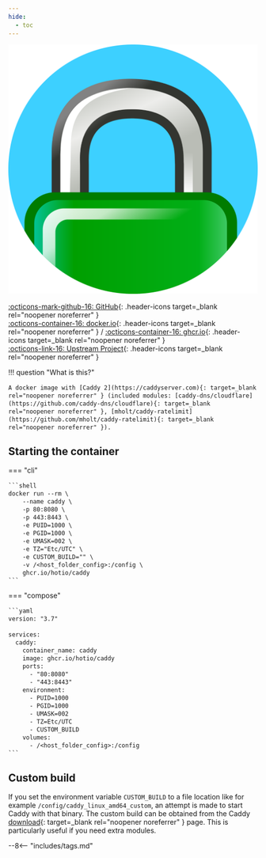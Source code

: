 ```yaml
---
hide:
  - toc
---
```


<div class="image-logo"><img src="/img/image-logos/caddy.svg" alt="logo"></div>

[:octicons-mark-github-16: GitHub](https://github.com/hotio/caddy){: .header-icons target=_blank rel="noopener noreferrer" }  
[:octicons-container-16: docker.io](https://hub.docker.com/r/hotio/caddy){: .header-icons target=_blank rel="noopener noreferrer" }
 / [:octicons-container-16: ghcr.io](https://github.com/orgs/hotio/packages/container/package/caddy){: .header-icons target=_blank rel="noopener noreferrer" }  
[:octicons-link-16: Upstream Project](https://caddyserver.com){: .header-icons target=_blank rel="noopener noreferrer" }  

!!! question "What is this?"

    A docker image with [Caddy 2](https://caddyserver.com){: target=_blank rel="noopener noreferrer" } (included modules: [caddy-dns/cloudflare](https://github.com/caddy-dns/cloudflare){: target=_blank rel="noopener noreferrer" }, [mholt/caddy-ratelimit](https://github.com/mholt/caddy-ratelimit){: target=_blank rel="noopener noreferrer" }).

## Starting the container

=== "cli"

    ```shell
    docker run --rm \
        --name caddy \
        -p 80:8080 \
        -p 443:8443 \
        -e PUID=1000 \
        -e PGID=1000 \
        -e UMASK=002 \
        -e TZ="Etc/UTC" \
        -e CUSTOM_BUILD="" \
        -v /<host_folder_config>:/config \
        ghcr.io/hotio/caddy
    ```

=== "compose"

    ```yaml
    version: "3.7"

    services:
      caddy:
        container_name: caddy
        image: ghcr.io/hotio/caddy
        ports:
          - "80:8080"
          - "443:8443"
        environment:
          - PUID=1000
          - PGID=1000
          - UMASK=002
          - TZ=Etc/UTC
          - CUSTOM_BUILD
        volumes:
          - /<host_folder_config>:/config
    ```

## Custom build

If you set the environment variable `CUSTOM_BUILD` to a file location like for example `/config/caddy_linux_amd64_custom`, an attempt is made to start Caddy with that binary. The custom build can be obtained from the Caddy [download](https://caddyserver.com/download){: target=_blank rel="noopener noreferrer" } page. This is particularly useful if you need extra modules.

--8<-- "includes/tags.md"
